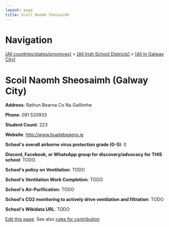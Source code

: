 ```yaml
---
layout: page
title: Scoil Naomh Sheosaimh
---
```

# Navigation

[[All countries/states/provinces]](../../..) > [[All Irish School Districts]](../..) > [[All In Galway City]](..)

# Scoil Naomh Sheosaimh (Galway City)

**Address**: Rathun Bearna Co Na Gaillimhe

**Phone**: 091 520933

**Student Count**: 223

**Website**: <http://www.buailebeagns.ie>

**School's overall airborne virus protection grade (0-5)**: 0

**Discord, Facebook, or WhatsApp group for discovery/advocacy for THIS school**: TODO

**School's policy on Ventilation**: TODO

**School's Ventilation Work Completion**: TODO

**School's Air-Purification**: TODO

**School's CO2 monitoring to actively drive ventilation and filtration**: TODO

**School's Wikidata URL**: TODO


[Edit this page](https://github.com/ventilate-schools/Ireland/edit/main/./Galway_City/Scoil_Naomh_Sheosaimh.md). See also [rules for contribution](../../../contribution-rules/)